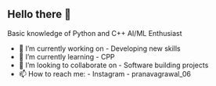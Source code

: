 ## Hello there 👋

Basic knowledge of Python and C++
AI/ML Enthusiast

- 🔭 I’m currently working on - Developing new skills 
- 🌱 I’m currently learning - CPP
- 👯 I’m looking to collaborate on - Software building projects
- 📫 How to reach me: - Instagram - pranavagrawal_06

